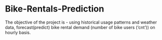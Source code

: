 # Bike-Rentals-Prediction
The objective of the project is - using historical usage patterns and weather data, forecast(predict) bike rental demand (number of bike users (‘cnt’)) on hourly basis.
